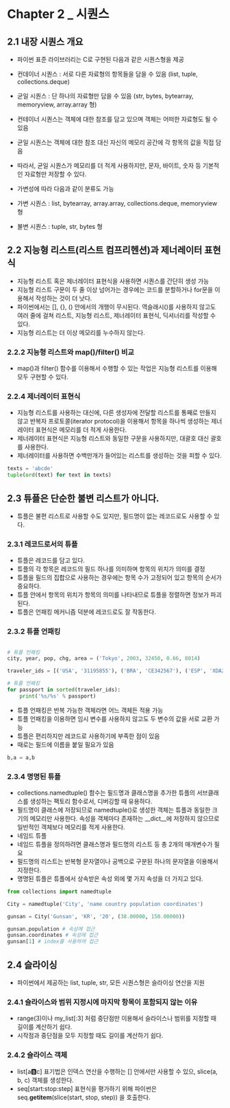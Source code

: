 # Chapter 2 _ 시퀀스

## 2.1 내장 시퀀스 개요
- 파이썬 표준 라이브러리는 C로 구현된 다음과 같은 시퀀스형을 제공
- 컨데이너 시퀀스 : 서로 다른 자료형의 항목들을 담을 수 있음 (list, tuple, collections.deque)
- 균일 시퀀스 : 단 하나의 자료형만 담을 수 있음 (str, bytes, bytearray, memoryview, array.array 형)
- 컨테이너 시퀀스는 객체에 대한 참조를 담고 있으며 객체는 어떠한 자료형도 될 수 있음
- 균일 시퀀스는 객체에 대한 참조 대신 자신의 메모리 공간에 각 항목의 값을 직접 담음
- 따라서, 균일 시퀀스가 메모리를 더 적게 사용하지만, 문자, 바이트, 숫자 등 기본적인 자료형만 저장할 수 있다.

- 가변성에 따라 다음과 같이 분류도 가능
- 가변 시퀀스 : list, bytearray, array.array, collections.deque, memoryview 형
- 불변 시퀀스 : tuple, str, bytes 형

## 2.2 지능형 리스트(리스트 컴프리헨션)과 제너레이터 표현식
- 지능형 리스트 혹은 제너레이터 표현식을 사용하면 시퀀스를 간단히 생성 가능
- 지능형 리스트 구문이 두 줄 이상 넘어가는 경우에는 코드를 분할하거나 for문을 이용해서 작성하는 것이 더 낫다.
- 파이썬에서는 [], {}, () 안에서의 개행이 무시된다. 역슬래시(\)를 사용하지 않고도 여러 줄에 걸쳐 리스트, 지능형 리스트, 제너레이터 표현식, 딕셔너리를 작성할 수 있다.
- 지능형 리스트는 더 이상 메모리를 누수하지 않는다.

### 2.2.2 지능형 리스트와 map()/filter() 비교
- map()과 filter() 함수를 이용해서 수행할 수 있는 작업은 지능형 리스트를 이용해 모두 구현할 수 있다.

### 2.2.4 제너레이터 표현식
- 지능형 리스트를 사용하는 대신에, 다른 생성자에 전달할 리스트를 통째로 만들지 않고 반복자 프로토콜(iterator protocol)을 이용해서 항목을 하나씩 생성하는 제너레이터 표현식은 메모리를 더 적게 사용한다.
- 제너레이터 표현식은 지능형 리스트와 동일한 구문을 사용하지만, 대괄호 대신 괄호를 사용한다.
- 제너레이터를 사용하면 수백만개가 들어있는 리스트를 생성하는 것을 피할 수 있다.

```python
texts = 'abcde'
tuple(ord(text) for text in texts)
```

## 2.3 튜플은 단순한 불변 리스트가 아니다.
- 튜플은 불편 리스트로 사용할 수도 있지만, 필드명이 없는 레코드로도 사용할 수 있다.

### 2.3.1 레코드로서의 튜플
- 튜플은 레코드를 담고 있다.
- 튜플의 각 항목은 레코드의 필드 하나를 의미하며 항목의 위치가 의미를 결정
- 튜플을 필드의 집합으로 사용하는 경우에는 항목 수가 고정되어 있고 항목의 순서가 중요하다.
- 튜플 안에서 항목의 위치가 항목의 의미를 나타내므로 튜플을 정렬하면 정보가 파괴된다.
- 튜플은 언패킹 메커니즘 덕분에 레코드로도 잘 작동한다.

### 2.3.2 튜플 언패킹
```python

# 튜플 언패킹
city, year, pop, chg, area = ('Tokyo', 2003, 32450, 0.66, 8014)

traveler_ids = [('USA', '31195855'), ('BRA', 'CE342567'), ('ESP', 'XDA205826')]

# 튜플 언패킹
for passport in sorted(traveler_ids):
    print('%s/%s' % passport)
```

- 튜플 언패킹은 반복 가능한 객체라면 어느 객체든 적용 가능
- 튜플 언패킹을 이용하면 임시 변수를 사용하지 않고도 두 변수의 값을 서로 교환 가능
- 튜플은 편리하지만 레코드로 사용하기에 부족한 점이 있음
- 때로는 필드에 이름을 붙일 필요가 있음

```python
b,a = a,b
```

### 2.3.4 명명된 튜플
- collections.namedtuple() 함수는 필드명과 클래스명을 추가한 튜플의 서브클래스를 생성하는 팩토리 함수로서, 디버깅할 때 유용하다.
- 필드명이 클래스에 저장되므로 namedtuple()로 생성한 객체는 튜플과 동일한 크기의 메모리만 사용한다. 속성을 객체마다 존재하는 __dict__에 저장하지 않으므로 일반적인 객체보다 메모리를 적게 사용한다.
- 네임드 튜플
- 네임드 튜플을 정의하려면 클래스명과 필드명의 리스트 등 총 2개의 매개변수가 필요
- 필드명의 리스트는 반복형 문자열이나 공백으로 구분된 하나의 문자열을 이용해서 지정한다.
- 명명된 튜플은 튜플에서 상속받은 속성 외에 몇 가지 속성을 더 가지고 있다.

```python
from collections import namedtuple

City = namedtuple('City', 'name country population coordinates')

gunsan = City('Gunsan', 'KR', '20', (38.00000, 150.00000))

gunsan.population # 속성에 접근
gunsan.coordinates # 속성에 접근
gunsan[1] # index를 사용하여 접근
```

## 2.4 슬라이싱
- 파이썬에서 제공하는 list, tuple, str, 모든 시퀀스형은 슬라이싱 연산을 지원

### 2.4.1 슬라이스와 범위 지정시에 마지막 항목이 포함되지 않는 이유
- range(3)이나 my_list[:3] 처럼 중단점만 이용해서 슬라이스나 범위를 지정할 때 길이를 계산하기 쉽다.
- 시작점과 중단점을 모두 지정할 때도 길이를 계산하기 쉽다. 

### 2.4.2 슬라이스 객체
- list[a:b:c] 표기법은 인덱스 연산을 수행하는 [] 안에서만 사용할 수 있으, slice(a, b, c) 객체를 생성한다.
- seq[start:stop:step] 표현식을 평가하기 위해 파이썬은 seq.__getitem__(slice(start, stop, step)) 을 호출한다.

